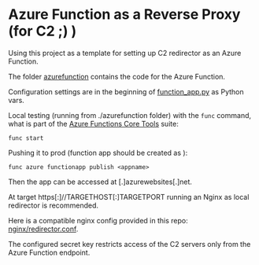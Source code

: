 # Azure Function as a Reverse Proxy (for C2 ;) )

Using this project as a template for setting up C2 redirector as an Azure Function.

The folder [azurefunction](./azurefunction) contains the code for the Azure Function.

Configuration settings are in the beginning of [function_app.py](./azurefunction/function_app.py)
as Python vars.

Local testing (running from ./azurefunction folder) with the `func` command,
what is part of the
[Azure Functions Core Tools](https://github.com/Azure/azure-functions-core-tools) suite:

```
func start
```

Pushing it to prod (function app should be created as <appname>):

```
func azure functionapp publish <appname>
```

Then the app can be accessed at <appname>[.]azurewebsites[.]net.

At target https[:]//TARGETHOST[:]TARGETPORT running an Nginx as local redirector
is recommended.

Here is a compatible nginx config provided in this repo: [nginx/redirector.conf](./nginx/redirector.conf).

The configured secret key restricts access of the C2 servers only from the
Azure Function endpoint.


